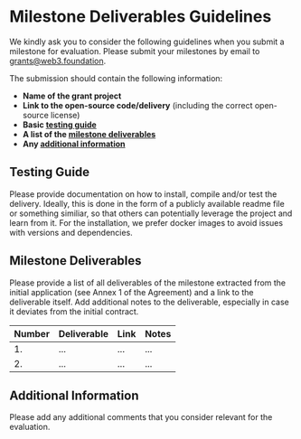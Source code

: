 # Milestone Deliverables Guidelines

We kindly ask you to consider the following guidelines when you submit a milestone for evaluation. Please submit your milestones by email to grants@web3.foundation.

The submission should contain the following information: 
 * **Name of the grant project**
 * **Link to the open-source code/delivery** (including the correct open-source license)
 * **Basic [testing guide](#testing-guide)** 
 * **A list of the [milestone deliverables](#milestone-deliverables)**
 * **Any [additional information](#additional-information)**

## Testing Guide

Please provide documentation on how to install, compile and/or test the delivery. Ideally, this is done in the form of a publicly available readme file or something similiar, so that others can potentially leverage the project and learn from it. For the installation, we prefer docker images to avoid issues with versions and dependencies.

## Milestone Deliverables

Please provide a list of all deliverables of the milestone extracted from the initial application (see Annex 1 of the Agreement) and a link to the deliverable itself. Add additional notes to the deliverable, especially in case it deviates from the initial contract. 

| Number | Deliverable | Link | Notes |
| ------------- | ------------- | ------------- |------------- |
| 1. | ... |...| ...| 
| 2.  | ... |...| ...| 

## Additional Information

Please add any additional comments that you consider relevant for the evaluation.

